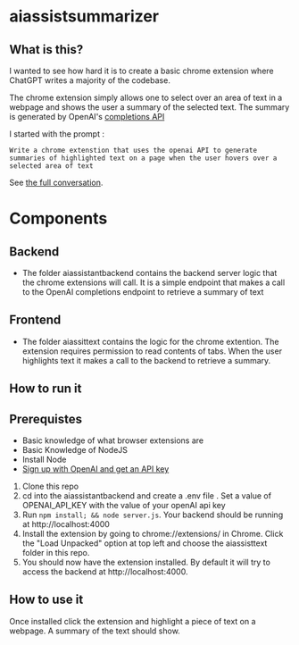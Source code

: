 # aiassistsummarizer

## What is this?

I wanted to see how hard it is to create a basic chrome extension where ChatGPT writes a majority of the codebase. 

The chrome extension simply allows one to select over an area of text in a webpage and shows the user a summary of the selected text. The summary is generated 
by OpenAI's [completions API](https://platform.openai.com/docs/guides/completion/introduction) 

I started with the prompt :

```
Write a chrome extenstion that uses the openai API to generate summaries of highlighted text on a page when the user hovers over a selected area of text
```


See [the full conversation](/CONVERSATION). 


# Components 
## Backend 
- The folder aiassistantbackend contains the backend server logic that the chrome extensions will call. It is a simple endpoint that makes a 
call to the OpenAI completions endpoint to retrieve a summary of text

## Frontend 
- The folder aiassittext contains the logic for the chrome extention. The extension requires permission to read contents of tabs. When the user highlights text it makes a call to the backend 
to retrieve a summary. 



## How to run it 

## Prerequistes
 - Basic knowledge of what browser extensions are
 - Basic Knowledge of NodeJS 
 - Install Node 
 - [Sign up with OpenAI and get an API key](https://openai.com/blog/openai-api)

1. Clone this repo 
2. cd into the aiassistantbackend and create a .env file . Set a value of OPENAI_API_KEY with the value of your openAI api key 
3. Run ```npm install; && node server.js```. Your backend should be running at http://localhost:4000
4. Install the extension by going to chrome://extensions/ in Chrome. Click the "Load Unpacked" option at top left and choose the aiassisttext folder in this repo. 
5. You should now have the extension installed. By default it will try to access the backend at http://localhost:4000. 

## How to use it 

Once installed click the extension and highlight a piece of text on a webpage. A summary of the text should show. 


 

